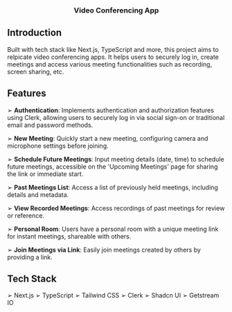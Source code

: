 <div align="center">
  <h3 align="center">Video Conferencing App</h3>
</div>

## <a name="introduction">Introduction</a>

Built with tech stack like Next.js, TypeScript and more, this project aims to relpicate video conferencing apps. It helps users to securely log in, create meetings and access various meeting functionalities such as recording, screen sharing, etc.

## <a name="features">Features</a>

➢ **Authentication**: Implements authentication and authorization features using Clerk, allowing users to securely log in via social sign-on or traditional email and password methods.

➢ **New Meeting**: Quickly start a new meeting, configuring camera and microphone settings before joining.

➢ **Schedule Future Meetings**: Input meeting details (date, time) to schedule future meetings, accessible on the 'Upcoming Meetings' page for sharing the link or immediate start.

➢ **Past Meetings List**: Access a list of previously held meetings, including details and metadata.

➢ **View Recorded Meetings**: Access recordings of past meetings for review or reference.

➢ **Personal Room**: Users have a personal room with a unique meeting link for instant meetings, shareable with others.

➢ **Join Meetings via Link**: Easily join meetings created by others by providing a link.

## <a name="tech-stack">Tech Stack</a>

➢ Next.js
➢ TypeScript
➢ Tailwind CSS
➢ Clerk
➢ Shadcn UI
➢ Getstream IO

